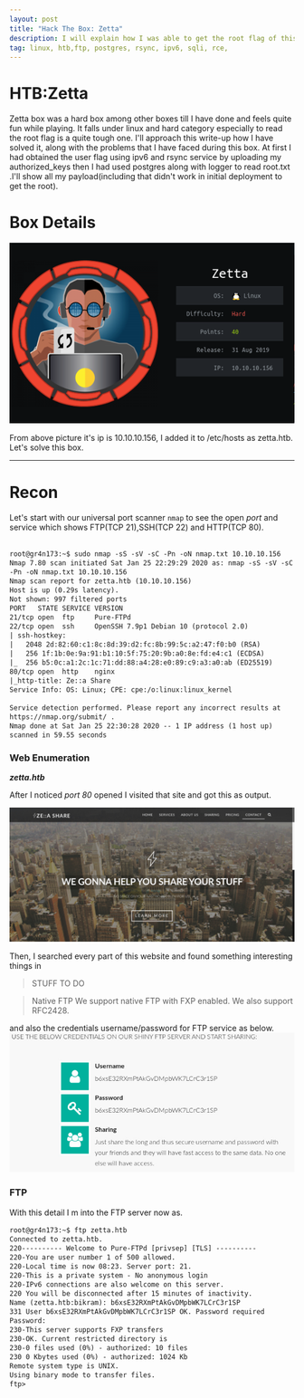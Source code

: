 ```yaml
---
layout: post
title: "Hack The Box: Zetta"
description: I will explain how I was able to get the root flag of this box.
tag: linux, htb,ftp, postgres, rsync, ipv6, sqli, rce,
---
```

# HTB:Zetta

Zetta box was a hard box among other boxes till I have done and feels quite fun while playing. It falls under linux and hard category especially to read the root flag is a quite tough one. I'll approach this write-up how I have solved it, along with the problems that I have faced during this box. At first I had obtained the user flag using ipv6 and rsync service by uploading my authorized_keys then I had used postgres along with logger to read root.txt .I'll show all my payload(including that didn't work in initial deployment to get the root).

# Box Details

![description_box](/public/images/description_box.png)


From above picture it's ip is 10.10.10.156, I added it to /etc/hosts as zetta.htb. Let's solve this box.


---

# Recon

Let's start with our universal port scanner `nmap` to see the open *port* and service which shows FTP(TCP 21),SSH(TCP 22) and HTTP(TCP 80).


```shell

root@gr4n173:~$ sudo nmap -sS -sV -sC -Pn -oN nmap.txt 10.10.10.156
Nmap 7.80 scan initiated Sat Jan 25 22:29:29 2020 as: nmap -sS -sV -sC -Pn -oN nmap.txt 10.10.10.156
Nmap scan report for zetta.htb (10.10.10.156)
Host is up (0.29s latency).
Not shown: 997 filtered ports
PORT   STATE SERVICE VERSION
21/tcp open  ftp     Pure-FTPd
22/tcp open  ssh     OpenSSH 7.9p1 Debian 10 (protocol 2.0)
| ssh-hostkey: 
|   2048 2d:82:60:c1:8c:8d:39:d2:fc:8b:99:5c:a2:47:f0:b0 (RSA)
|   256 1f:1b:0e:9a:91:b1:10:5f:75:20:9b:a0:8e:fd:e4:c1 (ECDSA)
|_  256 b5:0c:a1:2c:1c:71:dd:88:a4:28:e0:89:c9:a3:a0:ab (ED25519)
80/tcp open  http    nginx
|_http-title: Ze::a Share
Service Info: OS: Linux; CPE: cpe:/o:linux:linux_kernel

Service detection performed. Please report any incorrect results at https://nmap.org/submit/ .
Nmap done at Sat Jan 25 22:30:28 2020 -- 1 IP address (1 host up) scanned in 59.55 seconds

```

### Web Enumeration
**_zetta.htb_**

After I noticed _port 80_ opened I visited that site and got this as output.

![front_page](/public/images/front_page.jpg)

Then, I searched every part of this website and found something interesting things in 

>STUFF TO DO

> Native FTP We support native FTP with FXP enabled. We also support RFC2428.

and also the credentials username/password for FTP service as below.
![ftp_details](/public/images/ftp_details.jpg)

### **FTP**

With this detail I m into the FTP server now as.

```shell
root@gr4n173:~$ ftp zetta.htb
Connected to zetta.htb.
220---------- Welcome to Pure-FTPd [privsep] [TLS] ----------
220-You are user number 1 of 500 allowed.
220-Local time is now 08:23. Server port: 21.
220-This is a private system - No anonymous login
220-IPv6 connections are also welcome on this server.
220 You will be disconnected after 15 minutes of inactivity.
Name (zetta.htb:bikram): b6xsE32RXmPtAkGvDMpbWK7LCrC3r1SP
331 User b6xsE32RXmPtAkGvDMpbWK7LCrC3r1SP OK. Password required
Password:
230-This server supports FXP transfers
230-OK. Current restricted directory is 
230-0 files used (0%) - authorized: 10 files
230 0 Kbytes used (0%) - authorized: 1024 Kb
Remote system type is UNIX.
Using binary mode to transfer files.
ftp> 

```